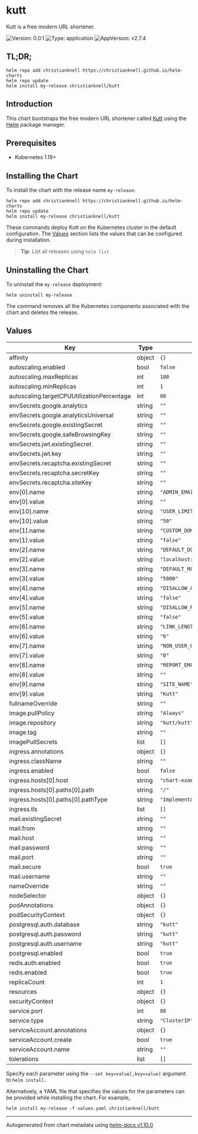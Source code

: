 # kutt

Kutt is a free modern URL shortener.

![Version: 0.0.1](https://img.shields.io/badge/Version-0.0.1-informational?style=flat-square) ![Type: application](https://img.shields.io/badge/Type-application-informational?style=flat-square) ![AppVersion: v2.7.4](https://img.shields.io/badge/AppVersion-v2.7.4-informational?style=flat-square)

## TL;DR;

```console
helm repo add christianknell https://christianknell.github.io/helm-charts
helm repo update
helm install my-release christianknell/kutt
```

## Introduction

This chart bootstraps the free modern URL shortener called [Kutt](https://kutt.it) using the [Helm](https://helm.sh) package manager.

## Prerequisites

- Kubernetes 1.19+

## Installing the Chart

To install the chart with the release name `my-release`:

```console
helm repo add christianknell https://christianknell.github.io/helm-charts
helm repo update
helm install my-release christianknell/kutt
```

These commands deploy Kutt on the Kubernetes cluster in the default configuration. The [Values](#values) section lists the values that can be configured during installation.

> **Tip**: List all releases using `helm list`

## Uninstalling the Chart

To uninstall the `my-release` deployment:

```console
helm uninstall my-release
```

The command removes all the Kubernetes components associated with the chart and deletes the release.

## Values

| Key                                        | Type   | Default                        | Description |
| ------------------------------------------ | ------ | ------------------------------ | ----------- |
| affinity                                   | object | `{}`                           |             |
| autoscaling.enabled                        | bool   | `false`                        |             |
| autoscaling.maxReplicas                    | int    | `100`                          |             |
| autoscaling.minReplicas                    | int    | `1`                            |             |
| autoscaling.targetCPUUtilizationPercentage | int    | `80`                           |             |
| envSecrets.google.analytics                | string | `""`                           |             |
| envSecrets.google.analyticsUniversal       | string | `""`                           |             |
| envSecrets.google.existingSecret           | string | `""`                           |             |
| envSecrets.google.safeBrowsingKey          | string | `""`                           |             |
| envSecrets.jwt.existingSecret              | string | `""`                           |             |
| envSecrets.jwt.key                         | string | `""`                           |             |
| envSecrets.recaptcha.existingSecret        | string | `""`                           |             |
| envSecrets.recaptcha.secretKey             | string | `""`                           |             |
| envSecrets.recaptcha.siteKey               | string | `""`                           |             |
| env[0].name                                | string | `"ADMIN_EMAILS"`               |             |
| env[0].value                               | string | `""`                           |             |
| env[10].name                               | string | `"USER_LIMIT_PER_DAY"`         |             |
| env[10].value                              | string | `"50"`                         |             |
| env[1].name                                | string | `"CUSTOM_DOMAIN_USE_HTTPS"`    |             |
| env[1].value                               | string | `"false"`                      |             |
| env[2].name                                | string | `"DEFAULT_DOMAIN"`             |             |
| env[2].value                               | string | `"localhost:3000"`             |             |
| env[3].name                                | string | `"DEFAULT_MAX_STATS_PER_LINK"` |             |
| env[3].value                               | string | `"5000"`                       |             |
| env[4].name                                | string | `"DISALLOW_ANONYMOUS_LINKS"`   |             |
| env[4].value                               | string | `"false"`                      |             |
| env[5].name                                | string | `"DISALLOW_REGISTRATION"`      |             |
| env[5].value                               | string | `"false"`                      |             |
| env[6].name                                | string | `"LINK_LENGT"`                 |             |
| env[6].value                               | string | `"6"`                          |             |
| env[7].name                                | string | `"NON_USER_COOLDOWN"`          |             |
| env[7].value                               | string | `"0"`                          |             |
| env[8].name                                | string | `"REPORT_EMAIL"`               |             |
| env[8].value                               | string | `""`                           |             |
| env[9].name                                | string | `"SITE_NAME"`                  |             |
| env[9].value                               | string | `"Kutt"`                       |             |
| fullnameOverride                           | string | `""`                           |             |
| image.pullPolicy                           | string | `"Always"`                     |             |
| image.repository                           | string | `"kutt/kutt"`                  |             |
| image.tag                                  | string | `""`                           |             |
| imagePullSecrets                           | list   | `[]`                           |             |
| ingress.annotations                        | object | `{}`                           |             |
| ingress.className                          | string | `""`                           |             |
| ingress.enabled                            | bool   | `false`                        |             |
| ingress.hosts[0].host                      | string | `"chart-example.local"`        |             |
| ingress.hosts[0].paths[0].path             | string | `"/"`                          |             |
| ingress.hosts[0].paths[0].pathType         | string | `"ImplementationSpecific"`     |             |
| ingress.tls                                | list   | `[]`                           |             |
| mail.existingSecret                        | string | `""`                           |             |
| mail.from                                  | string | `""`                           |             |
| mail.host                                  | string | `""`                           |             |
| mail.password                              | string | `""`                           |             |
| mail.port                                  | string | `""`                           |             |
| mail.secure                                | bool   | `true`                         |             |
| mail.username                              | string | `""`                           |             |
| nameOverride                               | string | `""`                           |             |
| nodeSelector                               | object | `{}`                           |             |
| podAnnotations                             | object | `{}`                           |             |
| podSecurityContext                         | object | `{}`                           |             |
| postgresql.auth.database                   | string | `"kutt"`                       |             |
| postgresql.auth.password                   | string | `"kutt"`                       |             |
| postgresql.auth.username                   | string | `"kutt"`                       |             |
| postgresql.enabled                         | bool   | `true`                         |             |
| redis.auth.enabled                         | bool   | `true`                         |             |
| redis.enabled                              | bool   | `true`                         |             |
| replicaCount                               | int    | `1`                            |             |
| resources                                  | object | `{}`                           |             |
| securityContext                            | object | `{}`                           |             |
| service.port                               | int    | `80`                           |             |
| service.type                               | string | `"ClusterIP"`                  |             |
| serviceAccount.annotations                 | object | `{}`                           |             |
| serviceAccount.create                      | bool   | `true`                         |             |
| serviceAccount.name                        | string | `""`                           |             |
| tolerations                                | list   | `[]`                           |             |

Specify each parameter using the `--set key=value[,key=value]` argument to `helm install`.

Alternatively, a YAML file that specifies the values for the parameters can be provided while installing the chart. For example,

```console
helm install my-release -f values.yaml christianknell/kutt
```

---

Autogenerated from chart metadata using [helm-docs v1.10.0](https://github.com/norwoodj/helm-docs/releases/v1.10.0)
